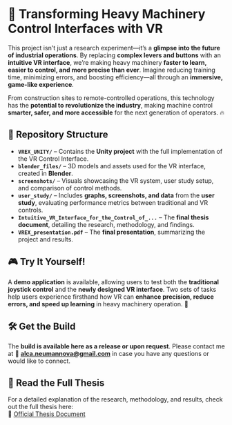 # 🚀 Transforming Heavy Machinery Control Interfaces with VR  

This project isn't just a research experiment—it’s a **glimpse into the future of industrial operations**. By replacing **complex levers and buttons** with an **intuitive VR interface**, we’re making heavy machinery **faster to learn, easier to control, and more precise than ever**. Imagine reducing training time, minimizing errors, and boosting efficiency—all through an **immersive, game-like experience**.  

From construction sites to remote-controlled operations, this technology has the **potential to revolutionize the industry**, making machine control **smarter, safer, and more accessible** for the next generation of operators. 🔥  

## 📂 Repository Structure  

- **`VREX_UNITY/`** – Contains the **Unity project** with the full implementation of the VR Control Interface.  
- **`blender_files/`** – 3D models and assets used for the VR interface, created in **Blender**.  
- **`screenshots/`** – Visuals showcasing the VR system, user study setup, and comparison of control methods.  
- **`user_study/`** – Includes **graphs, screenshots, and data** from the **user study**, evaluating performance metrics between traditional and VR controls.  
- **`Intuitive_VR_Interface_for_the_Control_of_...`** – The **final thesis document**, detailing the research, methodology, and findings.  
- **`VREX_presentation.pdf`** – The **final presentation**, summarizing the project and results.  

## 🎮 Try It Yourself!  

A **demo application** is available, allowing users to test both the **traditional joystick control** and the **newly designed VR interface**. Two sets of tasks help users experience firsthand how VR can **enhance precision, reduce errors, and speed up learning** in heavy machinery operation. 🚀  

## 🛠️ Get the Build  

The **build is available here as a release or upon request**. Please contact me at 📩 **[alca.neumannova@gmail.com](mailto:alca.neumannova@gmail.com)** in case you have any questions or would like to connect. 

## 📖 Read the Full Thesis  

For a detailed explanation of the research, methodology, and results, check out the full thesis here:  
🔗 [Official Thesis Document](https://is.muni.cz/th/v2203/?lang=en;info=1)  
